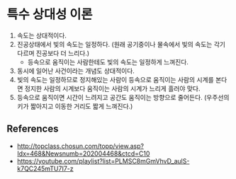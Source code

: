 # 특수 상대성 이론

1. 속도는 상대적이다.
2. 진공상태에서 빛의 속도는 일정하다. (원래 공기중이나 물속에서 빛의 속도는 각기 다르며 진공보다 더 느리다.)
   - 등속으로 움직이는 사람한테도 빛의 속도는 일정하게 느껴진다.
3. 동시에 일어난 사건이라는 개념도 상대적이다.
4. 빛의 속도는 일정하므로 정지해있는 사람이 등속으로 움직이는 사람의 시계를 본다면 정지한 사람의 시계보다 움직이는 사람의 시계가 느리게 흘러야 맞다.
5. 등속으로 움직이면 시간이 느려지고 공간도 움직이는 방향으로 줄어든다. (우주선의 키가 짧아지고 이동한 거리도 짧게 느껴진다.)

## References

- http://topclass.chosun.com/topp/view.asp?Idx=468&Newsnumb=202004468&ctcd=C10
- https://youtube.com/playlist?list=PLMSC8mGmVhvD_aulS-k7QC245mTU7I7-z

